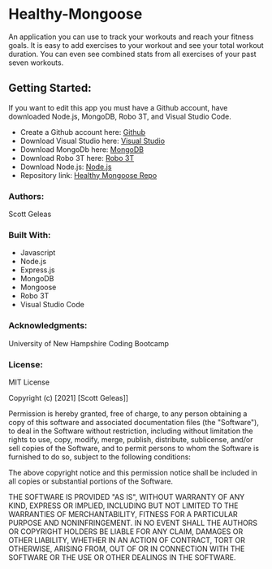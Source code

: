 # Healthy-Mongoose
An application you can use to track your workouts and reach your fitness goals.
It is easy to add exercises to your workout and see your total workout duration.
You can even see combined stats from all exercises of your past seven workouts.

## Getting Started:

If you want to edit this app you must have a Github account, have downloaded Node.js, MongoDB, Robo 3T, and Visual Studio Code.

- Create a Github account here: [Github](https://github.com/)
- Download Visual Studio here: [Visual Studio](https://code.visualstudio.com/download/)
- Download MongoDb here: [MongoDB](https://www.mongodb.com/)
- Download Robo 3T here: [Robo 3T](https://robomongo.org/)
- Download Node.js: [Node.js](https://nodejs.org/en/)
- Repository link: [Healthy Mongoose Repo](https://github.com/scottgeleas/Healthy-Mongoose)

 ### Authors:

 Scott Geleas

 ### Built With:

- Javascript
- Node.js
- Express.js
- MongoDB
- Mongoose
- Robo 3T
- Visual Studio Code

 ### Acknowledgments:

University of New Hampshire Coding Bootcamp

 ### License: 
 
MIT License

Copyright (c) [2021] [Scott Geleas]]

Permission is hereby granted, free of charge, to any person obtaining a copy
of this software and associated documentation files (the "Software"), to deal
in the Software without restriction, including without limitation the rights
to use, copy, modify, merge, publish, distribute, sublicense, and/or sell
copies of the Software, and to permit persons to whom the Software is
furnished to do so, subject to the following conditions:

The above copyright notice and this permission notice shall be included in all
copies or substantial portions of the Software.

THE SOFTWARE IS PROVIDED "AS IS", WITHOUT WARRANTY OF ANY KIND, EXPRESS OR
IMPLIED, INCLUDING BUT NOT LIMITED TO THE WARRANTIES OF MERCHANTABILITY,
FITNESS FOR A PARTICULAR PURPOSE AND NONINFRINGEMENT. IN NO EVENT SHALL THE
AUTHORS OR COPYRIGHT HOLDERS BE LIABLE FOR ANY CLAIM, DAMAGES OR OTHER
LIABILITY, WHETHER IN AN ACTION OF CONTRACT, TORT OR OTHERWISE, ARISING FROM,
OUT OF OR IN CONNECTION WITH THE SOFTWARE OR THE USE OR OTHER DEALINGS IN THE
SOFTWARE.

